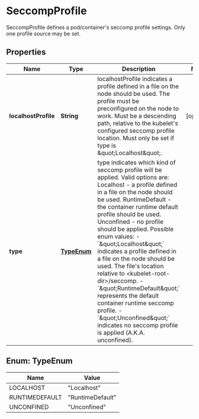 

# SeccompProfile

SeccompProfile defines a pod/container's seccomp profile settings. Only one profile source may be set.

## Properties

Name | Type | Description | Notes
------------ | ------------- | ------------- | -------------
**localhostProfile** | **String** | localhostProfile indicates a profile defined in a file on the node should be used. The profile must be preconfigured on the node to work. Must be a descending path, relative to the kubelet&#39;s configured seccomp profile location. Must only be set if type is \&quot;Localhost\&quot;. |  [optional]
**type** | [**TypeEnum**](#TypeEnum) | type indicates which kind of seccomp profile will be applied. Valid options are:  Localhost - a profile defined in a file on the node should be used. RuntimeDefault - the container runtime default profile should be used. Unconfined - no profile should be applied.  Possible enum values:  - &#x60;\&quot;Localhost\&quot;&#x60; indicates a profile defined in a file on the node should be used. The file&#39;s location relative to &lt;kubelet-root-dir&gt;/seccomp.  - &#x60;\&quot;RuntimeDefault\&quot;&#x60; represents the default container runtime seccomp profile.  - &#x60;\&quot;Unconfined\&quot;&#x60; indicates no seccomp profile is applied (A.K.A. unconfined). | 



## Enum: TypeEnum

Name | Value
---- | -----
LOCALHOST | &quot;Localhost&quot;
RUNTIMEDEFAULT | &quot;RuntimeDefault&quot;
UNCONFINED | &quot;Unconfined&quot;



